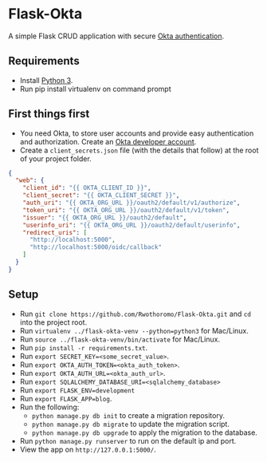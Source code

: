 # Flask-Okta

A simple Flask CRUD application with secure [Okta authentication](https://developer.okta.com/blog/2018/07/23/build-a-simple-crud-app-with-flask-and-python).

## Requirements

- Install [Python 3](https://www.python.org/downloads/).
- Run pip install virtualenv on command prompt

## First things first

- You need Okta, to store user accounts and provide easy authentication and authorization. Create an [Okta developer account](https://developer.okta.com/signup).
- Create a `client_secrets.json` file (with the details that follow) at the root of your project folder.

```json
{
  "web": {
    "client_id": "{{ OKTA_CLIENT_ID }}",
    "client_secret": "{{ OKTA_CLIENT_SECRET }}",
    "auth_uri": "{{ OKTA_ORG_URL }}/oauth2/default/v1/authorize",
    "token_uri": "{{ OKTA_ORG_URL }}/oauth2/default/v1/token",
    "issuer": "{{ OKTA_ORG_URL }}/oauth2/default",
    "userinfo_uri": "{{ OKTA_ORG_URL }}/oauth2/default/userinfo",
    "redirect_uris": [
      "http://localhost:5000",
      "http://localhost:5000/oidc/callback"
    ]
  }
}
```

## Setup

- Run `git clone https://github.com/Rwothoromo/Flask-Okta.git` and `cd` into the project root.
- Run `virtualenv ../flask-okta-venv --python=python3` for Mac/Linux.
- Run `source ../flask-okta-venv/bin/activate` for Mac/Linux.
- Run `pip install -r requirements.txt`.
- Run `export SECRET_KEY=<some_secret_value>`.
- Run `export OKTA_AUTH_TOKEN=<okta_auth_token>`.
- Run `export OKTA_AUTH_URL=<okta_auth_url>`.
- Run `export SQLALCHEMY_DATABASE_URI=<sqlalchemy_database>`
- Run `export FLASK_ENV=development`
- Run `export FLASK_APP=blog`.
- Run the following:
  - `python manage.py db init` to create a migration repository.
  - `python manage.py db migrate` to update the migration script.
  - `python manage.py db upgrade` to apply the migration to the database.
- Run `python manage.py runserver` to run on the default ip and port.
- View the app on `http://127.0.0.1:5000/`.

